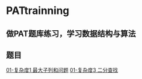 # PATtrainning
做PAT题库练习，学习数据结构与算法
---
## 题目
[01-复杂度1 最大子列和问题](https://github.com/xinyioffice/PATtrainning/blob/master/01-%E5%A4%8D%E6%9D%82%E5%BA%A61%20%E6%9C%80%E5%A4%A7%E5%AD%90%E5%88%97%E5%92%8C%E9%97%AE%E9%A2%98.md)
[01-复杂度3 二分查找](https://github.com/xinyioffice/PATtrainning/blob/master/01-%E5%A4%8D%E6%9D%82%E5%BA%A63%20%E4%BA%8C%E5%88%86%E6%9F%A5%E6%89%BE.md)

